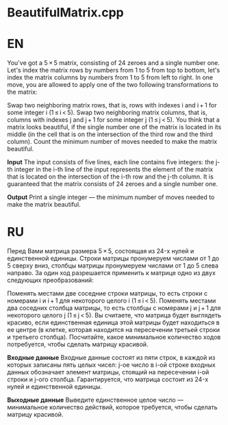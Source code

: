 # BeautifulMatrix.cpp

# EN 

You've got a 5 × 5 matrix, consisting of 24 zeroes and a single number one. Let's index the matrix rows by numbers from 1 to 5 from top to bottom, let's index the matrix columns by numbers from 1 to 5 from left to right. In one move, you are allowed to apply one of the two following transformations to the matrix:

Swap two neighboring matrix rows, that is, rows with indexes i and i + 1 for some integer i (1 ≤ i < 5).
Swap two neighboring matrix columns, that is, columns with indexes j and j + 1 for some integer j (1 ≤ j < 5).
You think that a matrix looks beautiful, if the single number one of the matrix is located in its middle (in the cell that is on the intersection of the third row and the third column). Count the minimum number of moves needed to make the matrix beautiful.

**Input**
The input consists of five lines, each line contains five integers: the j-th integer in the i-th line of the input represents the element of the matrix that is located on the intersection of the i-th row and the j-th column. It is guaranteed that the matrix consists of 24 zeroes and a single number one.

**Output**
Print a single integer — the minimum number of moves needed to make the matrix beautiful.

# RU

Перед Вами матрица размера 5 × 5, состоящая из 24-x нулей и единственной единицы. Строки матрицы пронумеруем числами от 1 до 5 сверху вниз, столбцы матрицы пронумеруем числами от 1 до 5 слева направо. За один ход разрешается применить к матрице одно из двух следующих преобразований:

Поменять местами две соседние строки матрицы, то есть строки с номерами i и i + 1 для некоторого целого i (1 ≤ i < 5).
Поменять местами два соседних столбца матрицы, то есть столбцы с номерами j и j + 1 для некоторого целого j (1 ≤ j < 5).
Вы считаете, что матрица будет выглядеть красиво, если единственная единица этой матрицы будет находиться в ее центре (в клетке, которая находится на пересечении третьей строки и третьего столбца). Посчитайте, какое минимальное количество ходов потребуется, чтобы сделать матрицу красивой.

**Входные данные**
Входные данные состоят из пяти строк, в каждой из которых записаны пять целых чисел: j-ое число в i-ой строке входных данных обозначает элемент матрицы, стоящий на пересечении i-ой строки и j-ого столбца. Гарантируется, что матрица состоит из 24-x нулей и единственной единицы.

**Выходные данные**
Выведите единственное целое число — минимальное количество действий, которое требуется, чтобы сделать матрицу красивой.
